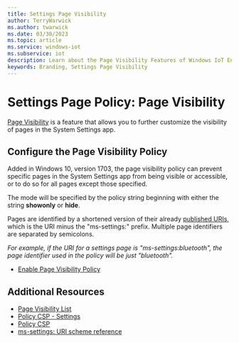```yaml
---
title: Settings Page Visibility
author: TerryWarwick
ms.author: twarwick
ms.date: 03/30/2023
ms.topic: article
ms.service: windows-iot
ms.subservice: iot
description: Learn about the Page Visibility Features of Windows IoT Enterprise.
keywords: Branding, Settings Page Visibility
---
```


# Settings Page Policy: Page Visibility

[Page Visibility](/windows/client-management/mdm/policy-csp-settings#settings-pagevisibilitylist) is a feature that allows you to further customize the visibility of pages in the System Settings app.

## Configure the Page Visibility Policy

Added in Windows 10, version 1703, the page visibility policy can prevent specific pages in the System Settings app from being visible or accessible, or to do so for all pages except those specified.

The mode will be specified by the policy string beginning with either the string **showonly** or **hide**.

Pages are identified by a shortened version of their already [published URIs](/windows/uwp/launch-resume/launch-settings-app#ms-settings-uri-scheme-reference), which is the URI minus the "ms-settings:" prefix. Multiple page identifiers are separated by semicolons.

*For example, if the URI for a settings page is "ms-settings:bluetooth", the page identifier used in the policy will be just "bluetooth".*  

* [Enable Page Visibility Policy](/windows/client-management/mdm/policy-csp-settings#settings-pagevisibilitylist)

## Additional Resources

* [Page Visibility List](/windows/client-management/mdm/policy-csp-settings#settings-pagevisibilitylist)
* [Policy CSP - Settings](/windows/client-management/mdm/policy-csp-settings)
* [Policy CSP](/windows/client-management/mdm/policy-configuration-service-provider)
* [ms-settings: URI scheme reference](/windows/uwp/launch-resume/launch-settings-app#ms-settings-uri-scheme-reference)
